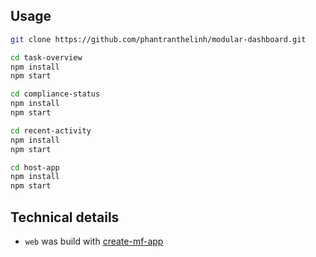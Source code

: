 ## Usage

```bash
git clone https://github.com/phantranthelinh/modular-dashboard.git

cd task-overview
npm install
npm start

cd compliance-status
npm install
npm start

cd recent-activity
npm install
npm start

cd host-app
npm install
npm start

```


## Technical details

- `web` was build with [create-mf-app](https://github.com/jherr/create-mf-app)
